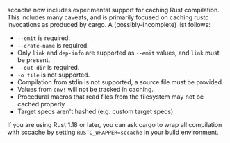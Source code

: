 sccache now includes experimental support for caching Rust compilation. This includes many caveats, and is primarily focused on caching rustc invocations as produced by cargo. A (possibly-incomplete) list follows:
* `--emit` is required.
* `--crate-name` is required.
* Only `link` and `dep-info` are supported as `--emit` values, and `link` must be present.
* `--out-dir` is required.
* `-o file` is not supported.
* Compilation from stdin is not supported, a source file must be provided.
* Values from `env!` will not be tracked in caching.
* Procedural macros that read files from the filesystem may not be cached properly
* Target specs aren't hashed (e.g. custom target specs)

If you are using Rust 1.18 or later, you can ask cargo to wrap all compilation with sccache by setting `RUSTC_WRAPPER=sccache` in your build environment.